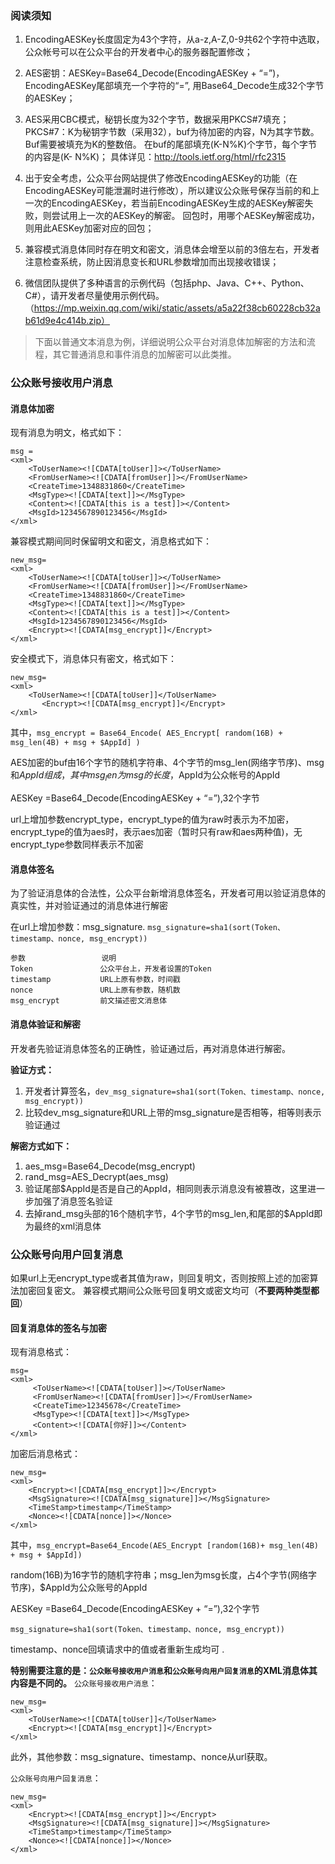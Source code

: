 ### 阅读须知

1. EncodingAESKey长度固定为43个字符，从a-z,A-Z,0-9共62个字符中选取，公众帐号可以在公众平台的开发者中心的服务器配置修改；

2. AES密钥：AESKey=Base64_Decode(EncodingAESKey + “=”)，EncodingAESKey尾部填充一个字符的“=”, 用Base64_Decode生成32个字节的AESKey； 

3. AES采用CBC模式，秘钥长度为32个字节，数据采用PKCS#7填充；PKCS#7：K为秘钥字节数（采用32），buf为待加密的内容，N为其字节数。Buf需要被填充为K的整数倍。
在buf的尾部填充(K-N%K)个字节，每个字节的内容是(K- N%K)； 
具体详见：http://tools.ietf.org/html/rfc2315

5. 出于安全考虑，公众平台网站提供了修改EncodingAESKey的功能（在EncodingAESKey可能泄漏时进行修改），所以建议公众账号保存当前的和上一次的EncodingAESKey，若当前EncodingAESKey生成的AESKey解密失败，则尝试用上一次的AESKey的解密。
回包时，用哪个AESKey解密成功，则用此AESKey加密对应的回包； 

6. 兼容模式消息体同时存在明文和密文，消息体会增至以前的3倍左右，开发者注意检查系统，防止因消息变长和URL参数增加而出现接收错误； 

7. 微信团队提供了多种语言的示例代码（包括php、Java、C++、Python、C#），请开发者尽量使用示例代码。（https://mp.weixin.qq.com/wiki/static/assets/a5a22f38cb60228cb32ab61d9e4c414b.zip）

>下面以普通文本消息为例，详细说明公众平台对消息体加解密的方法和流程，其它普通消息和事件消息的加解密可以此类推。 

### 公众账号接收用户消息
#### 消息体加密
现有消息为明文，格式如下： 
```
msg = 
<xml>
	<ToUserName><![CDATA[toUser]]></ToUserName>
	<FromUserName><![CDATA[fromUser]]></FromUserName> 
	<CreateTime>1348831860</CreateTime>
	<MsgType><![CDATA[text]]></MsgType>
	<Content><![CDATA[this is a test]]></Content>
	<MsgId>1234567890123456</MsgId>
</xml>
```
兼容模式期间同时保留明文和密文，消息格式如下： 
```
new_msg=
<xml>
	<ToUserName><![CDATA[toUser]]></ToUserName>
	<FromUserName><![CDATA[fromUser]]></FromUserName> 
	<CreateTime>1348831860</CreateTime>
	<MsgType><![CDATA[text]]></MsgType>
	<Content><![CDATA[this is a test]]></Content>
	<MsgId>1234567890123456</MsgId>
	<Encrypt><![CDATA[msg_encrypt]]</Encrypt>
</xml>
```
安全模式下，消息体只有密文，格式如下： 
```
new_msg=
<xml> 
	<ToUserName><![CDATA[toUser]]</ToUserName>
       <Encrypt><![CDATA[msg_encrypt]]</Encrypt>
</xml>
```
其中，`msg_encrypt = Base64_Encode( AES_Encrypt[ random(16B) + msg_len(4B) + msg + $AppId] )`

AES加密的buf由16个字节的随机字符串、4个字节的msg_len(网络字节序)、msg和$AppId组成，其中msg_len为msg的长度，$AppId为公众帐号的AppId

AESKey =Base64_Decode(EncodingAESKey + “=”),32个字节

url上增加参数encrypt_type，encrypt_type的值为raw时表示为不加密，encrypt_type的值为aes时，表示aes加密（暂时只有raw和aes两种值)，无encrypt_type参数同样表示不加密

#### 消息体签名
为了验证消息体的合法性，公众平台新增消息体签名，开发者可用以验证消息体的真实性，并对验证通过的消息体进行解密

在url上增加参数：msg_signature.
`msg_signature=sha1(sort(Token、timestamp、nonce, msg_encrypt))`

```
参数                 说明
Token               公众平台上，开发者设置的Token
timestamp           URL上原有参数，时间戳
nonce               URL上原有参数，随机数
msg_encrypt         前文描述密文消息体 
```

#### 消息体验证和解密
开发者先验证消息体签名的正确性，验证通过后，再对消息体进行解密。 

**验证方式：**
1. 开发者计算签名，`dev_msg_signature=sha1(sort(Token、timestamp、nonce, msg_encrypt))`
2. 比较dev_msg_signature和URL上带的msg_signature是否相等，相等则表示验证通过

**解密方式如下：**
1. aes_msg=Base64_Decode(msg_encrypt)
2. rand_msg=AES_Decrypt(aes_msg)
3. 验证尾部$AppId是否是自己的AppId，相同则表示消息没有被篡改，这里进一步加强了消息签名验证
4. 去掉rand_msg头部的16个随机字节，4个字节的msg_len,和尾部的$AppId即为最终的xml消息体

### 公众账号向用户回复消息
如果url上无encrypt_type或者其值为raw，则回复明文，否则按照上述的加密算法加密回复密文。
兼容模式期间公众账号回复明文或密文均可（**不要两种类型都回**）

#### 回复消息体的签名与加密
现有消息格式： 
```
msg=
<xml>
	 <ToUserName><![CDATA[toUser]]></ToUserName>
	 <FromUserName><![CDATA[fromUser]]></FromUserName>
	 <CreateTime>12345678</CreateTime>
	 <MsgType><![CDATA[text]]></MsgType>
	 <Content><![CDATA[你好]]></Content>
</xml>
```
加密后消息格式： 
```
new_msg=
<xml>
	<Encrypt><![CDATA[msg_encrypt]]></Encrypt>
	<MsgSignature><![CDATA[msg_signature]]></MsgSignature>
	<TimeStamp>timestamp</TimeStamp>
	<Nonce><![CDATA[nonce]]></Nonce>
</xml> 
```
其中，`msg_encrypt=Base64_Encode(AES_Encrypt [random(16B)+ msg_len(4B) + msg + $AppId])`

random(16B)为16字节的随机字符串；msg_len为msg长度，占4个字节(网络字节序)，$AppId为公众账号的AppId

AESKey =Base64_Decode(EncodingAESKey + “=”),32个字节

`msg_signature=sha1(sort(Token、timestamp、nonce, msg_encrypt))`

timestamp、nonce回填请求中的值或者重新生成均可 .

**特别需要注意的是：`公众账号接收用户消息`和`公众账号向用户回复消息`的XML消息体其内容是不同的。**
`公众账号接收用户消息`：
```
new_msg=
<xml> 
	<ToUserName><![CDATA[toUser]]</ToUserName>
    <Encrypt><![CDATA[msg_encrypt]]</Encrypt>
</xml>
```
此外，其他参数：msg_signature、timestamp、nonce从url获取。

`公众账号向用户回复消息`：
```
new_msg=
<xml>
	<Encrypt><![CDATA[msg_encrypt]]></Encrypt>
	<MsgSignature><![CDATA[msg_signature]]></MsgSignature>
	<TimeStamp>timestamp</TimeStamp>
	<Nonce><![CDATA[nonce]]></Nonce>
</xml> 
```
